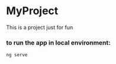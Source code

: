 # MyProject

This is a project just for fun


### to run the app in local environment:
```bash
ng serve
```
